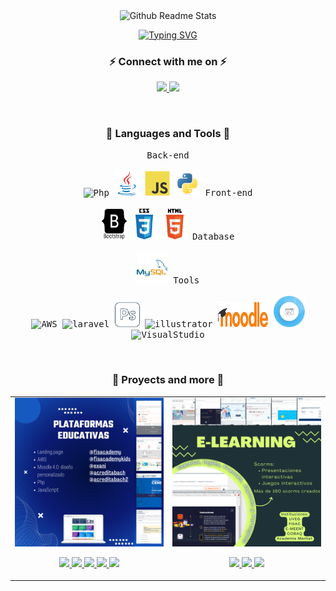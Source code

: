 <p align="center">
 <img height="300" width="900" src="https://github.com/JabyN0v310/JabyN0v310/blob/main/AlejandroNovelo_Banner.png" align="center" alt="Github Readme Stats" />
</p>
<div align=center>
       <a href="https://git.io/typing-svg"><img src="https://readme-typing-svg.demolab.com?font=VT323&size=35&duration=3500&pause=100&color=000000&center=true&vCenter=true&width=500&lines=Hi 👋+I'm+Alejandro Novelo ;Welcome+to+my+profile!;Description+of+myself%3A;Enthusiast;Chess+lover;Confident+and+responsible;Athlete;Guitar+player;Adventurous" alt="Typing SVG" /></a>
  </div>
  
<div align="center">

### <p align="center"> ⚡ Connect with me on ⚡</p>
<p align="center">
<a target="_blank" href="https://www.linkedin.com/in/alejandro-javier-novelo-chi-978551148/">
<img src="https://img.shields.io/badge/-LinkedIn-0077B5?style=for-the-badge&logo=Linkedin&logoColor=white"/>
</a>
<a target="_blank" href="mailto:ajnc.novelochi@gmail.com">
<img src="https://img.shields.io/badge/-Gmail-D14836?style=for-the-badge&logo=Gmail&logoColor=white"/>
</a>
<br>
</p>
<br>

### <p align="center"> 🔭 Languages and Tools 🔭 </p>


<kbd>
      <kbd>Back-end</kbd>
      <br>
      <br>
      <spam href="https://www.php.net/" target="_blank" rel="noreferrer" style="text-decoration: none;"> 
      <img src="https://img.icons8.com/officel/48/000000/php-logo.png" alt="Php" title="Php" />
      </spam> 
      <spam href="https://www.java.com" target="_blank" rel="noreferrer"> 
      <img src="https://raw.githubusercontent.com/devicons/devicon/master/icons/java/java-original.svg" alt="java" title="Java" width="40"
      height="40" /> 
      </spam> 
      <spam href="https://developer.mozilla.org/en-US/docs/Web/JavaScript" target="_blank" rel="noreferrer"> 
        <img src="https://raw.githubusercontent.com/devicons/devicon/master/icons/javascript/javascript-original.svg"
      alt="javascript" title="Javascript" width="40" height="40" /> 
      </spam>
  <spam href="https://www.python.org" target="_blank" rel="noreferrer"> 
    <img src="https://raw.githubusercontent.com/devicons/devicon/master/icons/python/python-original.svg" alt="python" title="Python"
      width="40" height="40" />
    </spam>
</kbd>

<kbd>
  <kbd>Front-end</kbd>
      <br>
      <br>
    <spam href="https://getbootstrap.com" target="_blank" rel="noreferrer">
      <img src="https://raw.githubusercontent.com/devicons/devicon/master/icons/bootstrap/bootstrap-plain-wordmark.svg" alt="bootstrap" title="Bootstrap" width="40" height="50" /> 
    </spam>   
    <spam href="https://www.w3schools.com/css/" target="_blank" rel="noreferrer">
      <img src="https://raw.githubusercontent.com/devicons/devicon/master/icons/css3/css3-original-wordmark.svg" alt="css3" title="Css3" width="40" height="50" /> 
    </spam>
  <spam href="https://www.w3.org/html/" target="_blank" rel="noreferrer"> 
   <img src="https://raw.githubusercontent.com/devicons/devicon/master/icons/html5/html5-original-wordmark.svg" alt="html5" title="Html5" width="40" height="50" /> 
  </spam> 
</kbd>

<kbd>
  <kbd>Database</kbd>
  <br>
   <br>
    <spam href="https://www.mysql.com/" target="_blank" rel="noreferrer"> 
     <img src="https://raw.githubusercontent.com/devicons/devicon/master/icons/mysql/mysql-original-wordmark.svg" alt="mysql" title="Mysql" width="50" height="50" /> 
    </spam>
</kbd>
<kbd>
 <kbd>Tools</kbd>
      <br>
      <br>
 <spam href="https://aws.amazon.com/es/" target="_blank" rel="noreferrer"> 
      <img src="https://skillicons.dev/icons?i=aws" alt="AWS" title="AWS" width="40" height="40" /> 
    </spam> 
    <spam href="https://laravel.com/" target="_blank" rel="noreferrer"> 
       <img src="https://img.icons8.com/fluency/48/000000/laravel.png" alt="laravel" title="Laravel"/>
    </spam>
   <spam href="https://www.photoshop.com/en" target="_blank rel="noreferrer">
      <img src="https://raw.githubusercontent.com/devicons/devicon/master/icons/photoshop/photoshop-line.svg" alt="photoshop" title="Photoshop"
        width="40" height="40" /> 
   </spam>
    <spam href="https://www.adobe.com/in/products/illustrator.html" target="_blank" rel="noreferrer"> 
      <img src="https://www.vectorlogo.zone/logos/adobe_illustrator/adobe_illustrator-icon.svg" alt="illustrator" title="Illustrator" width="40" height="40" /> 
    </spam> 
 <spam href="https://moodle.org/" target="_blank" rel="noreferrer"> 
      <img src="https://github.com/JabyN0v310/JabyN0v310/blob/main/moodle.png" alt="Moodle" title="Moodle" width="80" height="40" /> 
    </spam>
 <spam href="https://www.articulate.com/" target="_blank" rel="noreferrer" > 
      <img src="https://github.com/JabyN0v310/JabyN0v310/blob/main/articulate360.png" alt="Articulate360" title="Articulate360" width="50" height="50" /> 
    </spam>
 <spam href="https://code.visualstudio.com/" target="_blank" rel="noreferrer"> 
      <img src="https://skillicons.dev/icons?i=vscode&perline=14" alt="VisualStudio" title="Visual Studio Code" width="40" height="40" /> 
    </spam> 
</kbd>
  </p>
<br>

### <p align="center">📗 Proyects and more 📗</p>
<table>
<tbody><tr>
<td width="50%">
<div align="center" dir="auto">
<a href=""><img src="https://github.com/JabyN0v310/JabyN0v310/blob/main/Plataformas%20de%20aprendizaje.png" width="400" height="100%" style="max-width: 100%;"></a>
<p dir="auto">
<a href="https://fisacademy.org.mx/" target="_blank">
 <img src="https://img.shields.io/badge/FISACADEMY-black?style=for-the-badge" style="max-width: 100%;">
</a>
 <a href="https://fisacademykids.org.mx/" target="_blank">
 <img src="https://img.shields.io/badge/FISACADEMYKIDS-black?style=for-the-badge" style="max-width: 100%;">
</a>
 <a href="https://exani2.centrosdepreparacioncobaq.com/" target="_blank">
 <img src="https://img.shields.io/badge/EXANI-black?style=for-the-badge" style="max-width: 100%;">
</a>
 <a href="https://acreditabach.centrosdepreparacioncobaq.com/" target="_blank">
 <img src="https://img.shields.io/badge/ACREDITABACH-black?style=for-the-badge" style="max-width: 100%;">
</a>
 <a href="https://acreditabach2.centrosdepreparacioncobaq.com/" target="_blank">
 <img src="https://img.shields.io/badge/ACREDITABACH2-black?style=for-the-badge" style="max-width: 100%;">
</a>
</p>
</div>
</td>
<td width="50%">
<div align="center" dir="auto">                                       
<a href=https://github.com/JabyN0v310/JabyN0v310/blob/main/PortadaElearning.png"><img src="https://github.com/JabyN0v310/JabyN0v310/blob/main/PortadaElearning.png" width="400" height="100%" style="max-width: 100%;"></a>
<p dir="auto">
<a href="https://emeent.com/cursos/JaponesM1/Leccion1/" target="_blank">
 <img src="https://img.shields.io/badge/Curso demo Japonés-black?style=for-the-badge" style="max-width: 100%;">
</a>
 <a href="https://emeent.com/cursos/FISAC/Leccion1/" target="_blank">
 <img src="https://img.shields.io/badge/Curso y juego demo-black?style=for-the-badge" style="max-width: 100%;">
</a>
 <a href="https://emeent.com/cursos/FrancesM6/Leccion1/" target="_blank">
 <img src="https://img.shields.io/badge/Curso demo Francés-black?style=for-the-badge" style="max-width: 100%;">
</a>
</p>
</div>                                                             
</td></tr></tbody></table>


</div>
